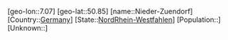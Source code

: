 ﻿---
location: [50.85,7.07]
type: City
tags:
- geo/City


SpocWebEntityId: 32903
isDeleted: false
confidential: public

---
[geo-lon::7.07]
[geo-lat::50.85]
[name::Nieder-Zuendorf]
[Country::[Germany](geo/Continent/Europe/Germany.md)]
[State::[NordRhein-Westfahlen](NordRhein-Westfahlen)]
[Population::]
[Unknown::]

